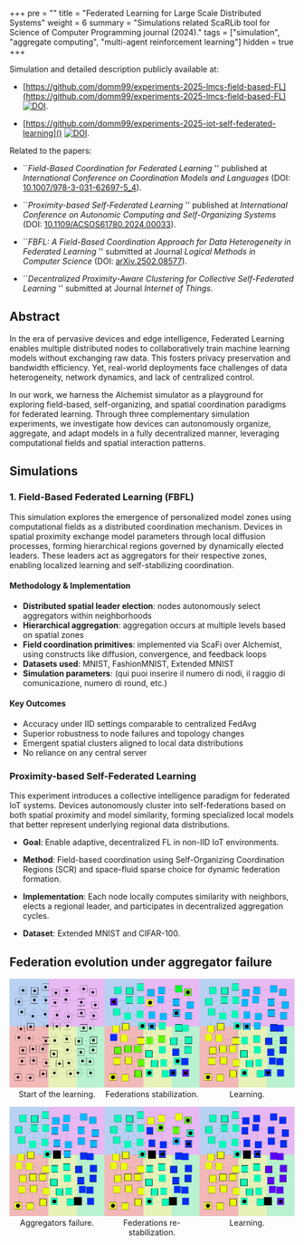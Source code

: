 +++
pre = ""
title = "Federated Learning for Large Scale Distributed Systems"
weight = 6
summary = "Simulations related ScaRLib tool for Science of Computer Programming journal (2024)."
tags = ["simulation", "aggregate computing", "multi-agent reinforcement learning"]
hidden = true
+++

[//]: # (From {{< cite doi="" >}})

[//]: # ({{< cite doi="" style=bibtex >}})

Simulation and detailed description publicly available at:
- [https://github.com/domm99/experiments-2025-lmcs-field-based-FL](https://github.com/domm99/experiments-2025-lmcs-field-based-FL) [![DOI](https://zenodo.org/badge/DOI/10.5281/zenodo.17328680.svg)](https://doi.org/10.5281/zenodo.17328680).

- [https://github.com/domm99/experiments-2025-iot-self-federated-learning]() [![DOI](https://zenodo.org/badge/DOI/10.5281/zenodo.17328674.svg)](https://doi.org/10.5281/zenodo.17328674).

Related to the papers:

-  ``_Field-Based Coordination for Federated Learning_ '' published at _International Conference on Coordination Models and Languages_ (DOI: [10.1007/978-3-031-62697-5_4](https://doi.org/10.1007/978-3-031-62697-5_4)).

-  ``_Proximity-based Self-Federated Learning_ '' published at _International Conference on Autonomic Computing and Self-Organizing Systems_ (DOI: [10.1109/ACSOS61780.2024.00033](https://doi.org/10.1109/ACSOS61780.2024.00033)).

-  ``_FBFL: A Field-Based Coordination Approach for Data Heterogeneity in Federated Learning_ '' submitted at Journal _Logical Methods in Computer Science_ (DOI: [arXiv.2502.08577](https://doi.org/10.48550/arXiv.2502.08577)).

- ``_Decentralized Proximity-Aware Clustering for Collective Self-Federated Learning_ '' submitted at Journal _Internet of Things_.

## Abstract 
In the era of pervasive devices and edge intelligence, Federated Learning enables multiple distributed nodes to collaboratively train machine learning models without exchanging raw data. This fosters privacy preservation and bandwidth efficiency. Yet, real-world deployments face challenges of data heterogeneity, network dynamics, and lack of centralized control.

In our work, we harness the Alchemist simulator as a playground for exploring field-based, self-organizing, and spatial coordination paradigms for federated learning. Through three complementary simulation experiments, we investigate how devices can autonomously organize, aggregate, and adapt models in a fully decentralized manner, leveraging computational fields and spatial interaction patterns.

## Simulations 

### 1. Field-Based Federated Learning (FBFL)

This simulation explores the emergence of personalized model zones using computational fields as a distributed coordination mechanism.
Devices in spatial proximity exchange model parameters through local diffusion processes, forming hierarchical regions governed by dynamically elected leaders. These leaders act as aggregators for their respective zones, enabling localized learning and self-stabilizing coordination.

#### Methodology & Implementation  
- **Distributed spatial leader election**: nodes autonomously select aggregators within neighborhoods  
- **Hierarchical aggregation**: aggregation occurs at multiple levels based on spatial zones  
- **Field coordination primitives**: implemented via ScaFi over Alchemist, using constructs like diffusion, convergence, and feedback loops  
- **Datasets used**: MNIST, FashionMNIST, Extended MNIST  
- **Simulation parameters**: (qui puoi inserire il numero di nodi, il raggio di comunicazione, numero di round, etc.)

#### Key Outcomes  
- Accuracy under IID settings comparable to centralized FedAvg  
- Superior robustness to node failures and topology changes  
- Emergent spatial clusters aligned to local data distributions  
- No reliance on any central server 

### Proximity-based Self-Federated Learning
This experiment introduces a collective intelligence paradigm for federated IoT systems.
Devices autonomously cluster into self-federations based on both spatial proximity and model similarity, forming specialized local models that better represent underlying regional data distributions.

- **Goal**: Enable adaptive, decentralized FL in non-IID IoT environments.

- **Method**: Field-based coordination using Self-Organizing Coordination Regions (SCR) and space-fluid sparse choice for dynamic federation formation.

- **Implementation**: Each node locally computes similarity with neighbors, elects a regional leader, and participates in decentralized aggregation cycles.

- **Dataset**: Extended MNIST and CIFAR-100.

## Federation evolution under aggregator failure

<div style="display: flex; flex-wrap: wrap; justify-content: space-between;">
  <div style="flex: 1 0 32%; text-align: center; margin-bottom: 1em;">
    <img src="images/1.png" alt="Start of the learning" style="width: 100%;" />
    <div>Start of the learning.</div>
  </div>
  <div style="flex: 1 0 32%; text-align: center; margin-bottom: 1em;">
    <img src="images/3.png" alt="Federations stabilization" style="width: 100%;" />
    <div>Federations stabilization.</div>
  </div>
  <div style="flex: 1 0 32%; text-align: center; margin-bottom: 1em;">
    <img src="images/5.png" alt="Learning" style="width: 100%;" />
    <div>Learning.</div>
  </div>
  <div style="flex: 1 0 32%; text-align: center; margin-bottom: 1em;">
    <img src="images/6.png" alt="Aggregators failure" style="width: 100%;" />
    <div>Aggregators failure.</div>
  </div>
  <div style="flex: 1 0 32%; text-align: center; margin-bottom: 1em;">
    <img src="images/8.png" alt="Federations re-stabilization" style="width: 100%;" />
    <div>Federations re-stabilization.</div>
  </div>
  <div style="flex: 1 0 32%; text-align: center; margin-bottom: 1em;">
    <img src="images/10.png" alt="Learning again" style="width: 100%;" />
    <div>Learning.</div>
  </div>
</div>
